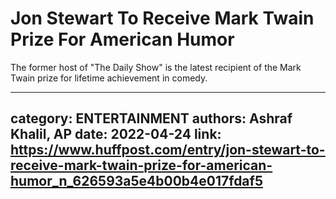# Jon Stewart To Receive Mark Twain Prize For American Humor

The former host of "The Daily Show" is the latest recipient of the Mark Twain prize for lifetime achievement in comedy.

---
category: ENTERTAINMENT
authors: Ashraf Khalil, AP
date: 2022-04-24
link: https://www.huffpost.com/entry/jon-stewart-to-receive-mark-twain-prize-for-american-humor_n_626593a5e4b00b4e017fdaf5
---
